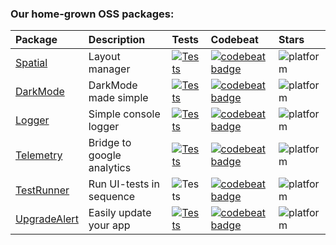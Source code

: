 ### Our home-grown OSS packages:
| Package  | Description | Tests | Codebeat | Stars |
| :------------- | :------------- | :---- | :------ | :---- |
| [Spatial](https://github.com/eonist/Spatial) | Layout manager | [![Tests](https://github.com/eonist/Spatial/actions/workflows/Tests.yml/badge.svg)](https://github.com/eonist/Spatial/actions/workflows/Tests.yml) | [![codebeat badge](https://codebeat.co/badges/d73a742e-037b-4423-8a02-fb8050a1c21d)](https://codebeat.co/projects/github-com-eonist-spatial-master) | ![platform](https://shields.io/github/stars/eonist/Spatial?style=blue) |
| [DarkMode](https://github.com/sentryco/DarkMode) | DarkMode made simple | [![Tests](https://github.com/sentryco/DarkMode/actions/workflows/Tests.yml/badge.svg)](https://github.com/sentryco/DarkMode/actions/workflows/Tests.yml) |[![codebeat badge](https://codebeat.co/badges/0029bc5e-100c-4f55-9705-b289e0f8e0c9)](https://codebeat.co/projects/github-com-sentryco-darkmode-master) | ![platform](https://shields.io/github/stars/sentryco/DarkMode?style=blue) |
| [Logger](https://github.com/sentryco/Logger) | Simple console logger  | [![Tests](https://github.com/sentryco/Logger/actions/workflows/Tests.yml/badge.svg)](https://github.com/sentryco/Logger/actions/workflows/Tests.yml) | [![codebeat badge](https://codebeat.co/badges/1b701174-9272-4fc9-9de4-3e12af2094d6)](https://codebeat.co/projects/github-com-sentryco-logger-main) | ![platform](https://shields.io/github/stars/sentryco/Logger?style=blue) |
| [Telemetry](https://github.com/sentryco/Telemetry) | Bridge to google analytics | [![Tests](https://github.com/sentryco/Telemetry/actions/workflows/Tests.yml/badge.svg)](https://github.com/sentryco/Telemetry/actions/workflows/Tests.yml) | [![codebeat badge](https://codebeat.co/badges/5785dd6c-aa75-48a6-a222-0874b2b93e2c)](https://codebeat.co/projects/github-com-sentryco-telemetry-main) | ![platform](https://shields.io/github/stars/sentryco/Telemetry?style=blue) |
| [TestRunner](https://github.com/eonist/TestRunner) | Run UI-tests in sequence  | ![Tests](https://github.com/eonist/TestRunner/actions/workflows/Tests.yml/badge.svg) | [![codebeat badge](https://codebeat.co/badges/5ad762ee-862a-4267-a69e-9fd8ed9ffce6)](https://codebeat.co/projects/github-com-eonist-testrunner-master) | ![platform](https://shields.io/github/stars/eonist/TestRunner?style=blue) |
| [UpgradeAlert](https://github.com/sentryco/UpgradeAlert) | Easily update your app | [![Tests](https://github.com/sentryco/UpgradeAlert/actions/workflows/Tests.yml/badge.svg)](https://github.com/sentryco/UpgradeAlert/actions/workflows/Tests.yml) | [![codebeat badge](https://codebeat.co/badges/3cf70bb0-e669-4ad2-b772-e76175cd23c1)](https://codebeat.co/projects/github-com-sentryco-upgradealert-main) | ![platform](https://shields.io/github/stars/sentryco/UpgradeAlert?style=blue) |
